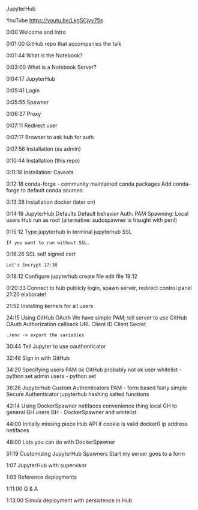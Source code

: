 JupyterHub

YouTube https://youtu.be/LkgSCjyv75s

0:00 Welcome and Intro

0:01:00 GitHub repo that accompanies the talk

0:01:44 What is the Notebook?

0:03:00 What is a Notebook Server?

0:04:17 JupyterHub

0:05:41 Login

0:05:55 Spawner

0:06:27 Proxy

0:07:11 Redirect user

0:07:17 Browser to ask hub for auth

0:07:56 Installation (as admin)

0:10:44 Installation (this repo)

0:11:18 Installation: Caveats

0:12:18 conda-forge - community maintained conda packages
   Add conda-forge to default conda sources

0:13:38 Installation docker (later on)

0:14:18 JupyterHub Defaults
    Default behavior
    Auth: PAM
    Spawning: Local users
    Hub run as root (alternative: sudospawner is fraught with peril)

0:15:12 Type jupyterhub in terminal
    jupyterhub SSL

    If you want to run without SSL.

0:16:26 SSL
    self signed cert

    Let's Encrypt 17:30

0:18:12 Configure jupyterhub
    create file
    edit file 19:12

0:20:33 Connect to hub publicly
    login, spawn server, redirect
    control panel 21:20 elaborate!

21:52 Installing kernels for all users

24:15 Using GitHub OAuth
    We have simple PAM; tell server to use GitHub OAuth
    Authorization callback URL
    Client ID
    Client Secret

    ./env -> export the variables

30:44 Tell Jupyter to use oauthenticator

32:48 Sign in with GitHub

34:20 Specifying users
    PAM ok
    GitHub probably not ok
    user whitelist - python set
    admin users - python set

36:26 Jupyterhub Custom Authenticators
    PAM - form based fairly simple
    Secure Authenticator
    jupyterhub hashing salted functions

42:14 Using DockerSpawner
    netifaces convenience thing
    local GH to general GH users
    GH - DockerSpawner
    and whitelist

44:00 Initially missing piece Hub API if cookie is valid
    docker0 ip address netifaces

48:00 Lots you can do with DockerSpawner

51:19 Customizing JupyterHub Spawners
   Start my server goes to a form

1:07 JupyterHub with supervisor

1:09 Reference deployments

1:11:00 Q & A

1:13:00 Simula deployment with persistence in Hub

